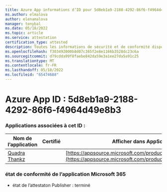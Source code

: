 ```yaml
---
title: Azure App informations d’ID pour 5d8eb1a9-2188-4292-86f6-f4964d49e8b3
ms.author: elmalova
author: elenamalova
manager: tonybal
ms.date: 05/18/2022
ms.topic: article
ms.service: attestation
certification_type: attested
description: Toutes les informations de sécurité et de conformité disponibles pour 5d8eb1a9-2188-4292-86f6-f4964d49e8b3.
ms.openlocfilehash: f303492000b8d07c365f2e8e1166b3528dc23c6a
ms.sourcegitcommit: d79cdda99f8faebe842da59e3a1ee27da5a91c25
ms.translationtype: MT
ms.contentlocale: fr-FR
ms.lasthandoff: 05/18/2022
ms.locfileid: "65474688"
---
```

# <a name="azure-app-id-5d8eb1a9-2188-4292-86f6-f4964d49e8b3"></a>Azure App ID : 5d8eb1a9-2188-4292-86f6-f4964d49e8b3


### <a name="apps-associated-with-this-id"></a>Applications associées à cet ID :
| **Nom de l’application** | **Certifié** | **Afficher dans AppSource** |
|--------------|---------------|-----------------------|
| [Quadra Thankz](../forward/WA200003671.md) |  | [https://appsource.microsoft.com/product/office/WA200003671](https://appsource.microsoft.com/product/office/WA200003671) |

### <a name="microsoft-365-app-compliance-status"></a>état de conformité de l’application Microsoft 365
- état de l’attestaton Publisher : terminé
